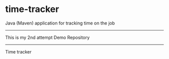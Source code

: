 # time-tracker
Java (Maven) application for tracking time on the job

**************
This is my 2nd attempt Demo Repository
********************************
Time tracker
